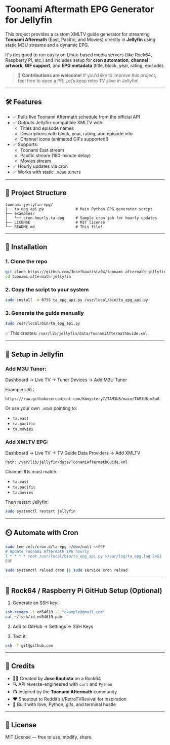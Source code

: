# Toonami Aftermath EPG Generator for Jellyfin

This project provides a custom XMLTV guide generator for streaming **Toonami Aftermath** (East, Pacific, and Movies) directly in **Jellyfin** using static M3U streams and a dynamic EPG.

It's designed to run easily on Linux-based media servers (like Rock64, Raspberry Pi, etc.) and includes setup for **cron automation**, **channel artwork**, **GIF support**, and **EPG metadata** (title, block, year, rating, episode).

> 🙌 **Contributions are welcome!** If you'd like to improve this project, feel free to open a PR. Let’s keep retro TV alive in Jellyfin!

---

## 🛠 Features

- ✅ Pulls live Toonami Aftermath schedule from the official API
- ✅ Outputs Jellyfin-compatible XMLTV with:
  - Titles and episode names
  - Descriptions with block, year, rating, and episode info
  - Channel icons (animated GIFs supported!)
- ✅ Supports:
  - Toonami East stream
  - Pacific stream (180-minute delay)
  - Movies stream
- ✅ Hourly updates via cron
- ✅ Works with static `.m3u8` tuners

---

## 📁 Project Structure

```
toonami-jellyfin-epg/
├── ta_epg_api.py              # Main Python EPG generator script
├── examples/
│   └── cron-hourly.ta-epg     # Sample cron job for hourly updates
├── LICENSE                    # MIT license
└── README.md                  # This file!
```

---

## 🚀 Installation

### 1. Clone the repo

```bash
git clone https://github.com/Josefbautista94/toonami-aftermath-jellyfin.git
cd toonami-aftermath-jellyfin
```

### 2. Copy the script to your system

```bash
sudo install -m 0755 ta_epg_api.py /usr/local/bin/ta_epg_api.py
```

### 3. Generate the guide manually

```bash
sudo /usr/local/bin/ta_epg_api.py
```

✅ This creates: `/var/lib/jellyfin/data/ToonamiAftermathGuide.xml`

---

## 🧠 Setup in Jellyfin

### Add M3U Tuner:

Dashboard → Live TV → Tuner Devices → Add M3U Tuner

Example URL:

```
https://raw.githubusercontent.com/kbmystery7/TAM3U8/main/TAM3U8.m3u8
```

Or use your own `.m3u8` pointing to:
- `ta.east`
- `ta.pacific`
- `ta.movies`

### Add XMLTV EPG:

Dashboard → Live TV → TV Guide Data Providers → Add XMLTV

```
Path: /var/lib/jellyfin/data/ToonamiAftermathGuide.xml
```

Channel IDs must match:
- `ta.east`
- `ta.pacific`
- `ta.movies`

Then restart Jellyfin:

```bash
sudo systemctl restart jellyfin
```

---

## ⏲️ Automate with Cron

```bash
sudo tee /etc/cron.d/ta-epg >/dev/null <<EOF
# Update Toonami Aftermath EPG hourly
7 * * * * root /usr/local/bin/ta_epg_api.py >/var/log/ta_epg.log 2>&1
EOF

sudo systemctl reload cron || sudo service cron reload
```

---

## 🐧 Rock64 / Raspberry Pi GitHub Setup (Optional)

1. Generate an SSH key:

```bash
ssh-keygen -t ed54619 -C "example@gmail.com"
cat ~/.ssh/id_ed54619.pub
```

2. Add to GitHub → Settings → SSH Keys

3. Test it:

```bash
ssh -T git@github.com
```

---

## 🙏 Credits

- 👨‍💻 Created by **Jose Bautista** on a Rock64
- 🔍 API reverse-engineered with `curl` and `Python`
- 📺 Inspired by the **Toonami Aftermath** community
- ❤️ Shoutout to Reddit’s r/RetroTVRevival for inspiration
- 🐍 Built with love, Python, gifs, and terminal hustle

---

## 📄 License

MIT License — free to use, modify, share.

